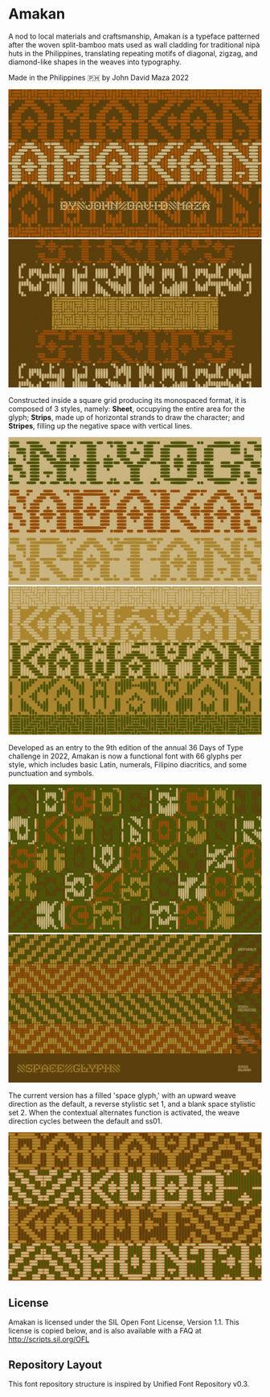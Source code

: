 # Amakan

A nod to local materials and craftsmanship, Amakan is a typeface patterned after the woven split-bamboo mats used as wall cladding for traditional nipà huts in the Philippines, translating repeating motifs of diagonal, zigzag, and diamond-like shapes in the weaves into typography.

Made in the Philippines 🇵🇭 by John David Maza 2022

![specimen1](documentation/specimen/landscape/Amakan1.jpg)
![specimen2](documentation/specimen/landscape/Amakan2.jpg)

Constructed inside a square grid producing its monospaced format, it is composed of 3 styles, namely: <strong>Sheet</strong>, occupying the entire area for the glyph; <strong>Strips</strong>, made up of horizontal strands to draw the character; and <strong>Stripes</strong>, filling up the negative space with vertical lines.

![specimen3](documentation/specimen/landscape/Amakan3.jpg)
![specimen4](documentation/specimen/landscape/Amakan4.jpg)

Developed as an entry to the 9th edition of the annual 36 Days of Type challenge in 2022, Amakan is now a functional font with 66 glyphs per style, which includes basic Latin, numerals, Filipino diacritics, and some punctuation and symbols. 

![specimen5](documentation/specimen/landscape/Amakan5.jpg)
![specimen6](documentation/specimen/landscape/Amakan6.jpg)

The current version has a filled 'space glyph,' with an upward weave direction as the default, a reverse stylistic set 1, and a blank space stylistic set 2. When the contextual alternates function is activated, the weave direction cycles between the default and ss01.

![specimen7](documentation/specimen/landscape/Amakan7.jpg)


## License

Amakan is licensed under the SIL Open Font License, Version 1.1. This license is copied below, and is also available with a FAQ at http://scripts.sil.org/OFL

## Repository Layout

This font repository structure is inspired by Unified Font Repository v0.3.
